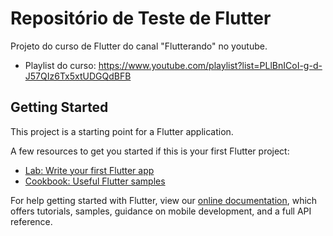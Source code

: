 # Repositório de Teste de Flutter

Projeto do curso de Flutter do canal "Flutterando" no youtube.

- Playlist do curso: https://www.youtube.com/playlist?list=PLlBnICoI-g-d-J57QIz6Tx5xtUDGQdBFB

## Getting Started

This project is a starting point for a Flutter application.

A few resources to get you started if this is your first Flutter project:

- [Lab: Write your first Flutter app](https://flutter.dev/docs/get-started/codelab)
- [Cookbook: Useful Flutter samples](https://flutter.dev/docs/cookbook)

For help getting started with Flutter, view our
[online documentation](https://flutter.dev/docs), which offers tutorials,
samples, guidance on mobile development, and a full API reference.

